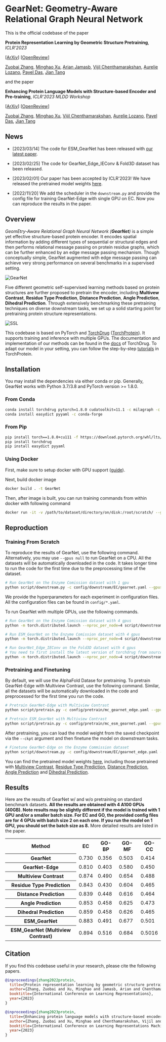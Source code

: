 # GearNet: Geometry-Aware Relational Graph Neural Network


This is the official codebase of the paper

**Protein Representation Learning by Geometric Structure Pretraining**, *ICLR'2023*

[[ArXiv](https://arxiv.org/abs/2203.06125)] [[OpenReview](https://openreview.net/forum?id=to3qCB3tOh9)]

[Zuobai Zhang](https://oxer11.github.io/), [Minghao Xu](https://chrisallenming.github.io/), [Arian Jamasb](https://jamasb.io/), [Vijil Chenthamarakshan](https://researcher.watson.ibm.com/researcher/view.php?person=us-ecvijil), [Aurelie Lozano](https://researcher.watson.ibm.com/researcher/view.php?person=us-aclozano), [Payel Das](https://researcher.watson.ibm.com/researcher/view.php?person=us-daspa), [Jian Tang](https://jian-tang.com/)

and the paper

**Enhancing Protein Language Models with Structure-based Encoder and Pre-training**, *ICLR'2023 MLDD Workshop*

[[ArXiv](https://arxiv.org/abs/2303.06275)] [[OpenReview]()]

[Zuobai Zhang](https://oxer11.github.io/), [Minghao Xu](https://chrisallenming.github.io/), [Vijil Chenthamarakshan](https://researcher.watson.ibm.com/researcher/view.php?person=us-ecvijil), [Aurelie Lozano](https://researcher.watson.ibm.com/researcher/view.php?person=us-aclozano), [Payel Das](https://researcher.watson.ibm.com/researcher/view.php?person=us-daspa), [Jian Tang](https://jian-tang.com/)

## News

- [2023/03/14] The code for ESM_GearNet has been released with [our latest paper](https://arxiv.org/abs/2303.06275).

- [2023/02/25] The code for GearNet_Edge_IEConv & Fold3D dataset has been released.

- [2023/02/01] Our paper has been accepted by ICLR'2023! We have released the pretrained model weights [here](https://zenodo.org/record/7593637).

- [2022/11/20] We add the scheduler in the `downstream.py` and provide the config file for training GearNet-Edge with single GPU on EC. Now you can reproduce the results in the paper.

## Overview

*GeomEtry-Aware Relational Graph Neural Network (**GearNet**)* is a simple yet effective structure-based protein encoder. 
It encodes spatial information by adding different types of sequential or structural edges and then performs relational message passing on protein residue graphs, which can be further enhanced by an edge message passing mechanism.
Though conceptually simple, GearNet augmented with edge message passing can achieve very strong performance on several benchmarks in a supervised setting.

![GearNet](./asset/GearNet.png)

Five different geometric self-supervised learning methods based on protein structures are further proposed to pretrain the encoder, including **Multivew Contrast**, **Residue Type Prediction**, **Distance Prediction**, **Angle Prediction**, **Dihedral Prediction**.
Through extensively benchmarking these pretraining techniques on diverse
downstream tasks, we set up a solid starting point for pretraining protein structure representations.

![SSL](./asset/SSL.png)

This codebase is based on PyTorch and [TorchDrug] ([TorchProtein](https://torchprotein.ai)). 
It supports training and inference with multiple GPUs.
The documentation and implementation of our methods can be found in the [docs](https://torchdrug.ai/docs/) of TorchDrug.
To adapt our model in your setting, you can follow the step-by-step [tutorials](https://torchprotein.ai/tutorials) in TorchProtein.

[TorchDrug]: https://github.com/DeepGraphLearning/torchdrug

## Installation

You may install the dependencies via either conda or pip. Generally, GearNet works
with Python 3.7/3.8 and PyTorch version >= 1.8.0.

### From Conda

```bash
conda install torchdrug pytorch=1.8.0 cudatoolkit=11.1 -c milagraph -c pytorch-lts -c pyg -c conda-forge
conda install easydict pyyaml -c conda-forge
```

### From Pip

```bash
pip install torch==1.8.0+cu111 -f https://download.pytorch.org/whl/lts/1.8/torch_lts.html
pip install torchdrug
pip install easydict pyyaml
```

### Using Docker

First, make sure to setup docker with GPU support ([guide](https://docs.nvidia.com/datacenter/cloud-native/container-toolkit/install-guide.html)).

Next, build docker image

```bash
docker build . -t GearNet
```

Then, after image is built, you can run training commands from within docker with following command

```bash
docker run -it -v /path/to/dataset/directory/on/disk:/root/scratch/ --gpus all GearNet bash
```

## Reproduction

### Training From Scratch

To reproduce the results of GearNet, use the following command. Alternatively, you
may use `--gpus null` to run GearNet on a CPU. All the datasets will be automatically downloaded in the code.
It takes longer time to run the code for the first time due to the preprocessing time of the dataset.

```bash
# Run GearNet on the Enzyme Comission dataset with 1 gpu
python script/downstream.py -c config/downstream/EC/gearnet.yaml --gpus [0]
```

We provide the hyperparameters for each experiment in configuration files.
All the configuration files can be found in `config/*.yaml`.

To run GearNet with multiple GPUs, use the following commands.

```bash
# Run GearNet on the Enzyme Comission dataset with 4 gpus
python -m torch.distributed.launch --nproc_per_node=4 script/downstream.py -c config/downstream/EC/gearnet.yaml --gpus [0,1,2,3]

# Run ESM_GearNet on the Enzyme Comission dataset with 4 gpus
python -m torch.distributed.launch --nproc_per_node=4 script/downstream.py -c config/downstream/EC/ESM_gearnet.yaml --gpus [0,1,2,3]

# Run GearNet_Edge_IEConv on the Fold3D dataset with 4 gpus
# You need to first install the latest version of torchdrug from source. See https://github.com/DeepGraphLearning/torchdrug.
python -m torch.distributed.launch --nproc_per_node=4 script/downstream.py -c config/downstream/Fold3D/gearnet_edge_ieconv.yaml --gpus [0,1,2,3]
```

### Pretraining and Finetuning
By default, we will use the AlphaFold Datase for pretraining.
To pretrain GearNet-Edge with Multiview Contrast, use the following command. 
Similar, all the datasets will be automatically downloaded in the code and preprocessed for the first time you run the code.

```bash
# Pretrain GearNet-Edge with Multiview Contrast
python script/pretrain.py -c config/pretrain/mc_gearnet_edge.yaml --gpus [0]

# Pretrain ESM_GearNet with Multiview Contrast
python script/pretrain.py -c config/pretrain/mc_esm_gearnet.yaml --gpus [0]
```

After pretraining, you can load the model weight from the saved checkpoint via the `--ckpt` argument and then finetune the model on downstream tasks.

```bash
# Finetune GearNet-Edge on the Enzyme Commission dataset
python script/downstream.py -c config/downstream/EC/gearnet_edge.yaml --gpus [0] --ckpt <path_to_your_model>
```

You can find the pretrained model weights [here](https://zenodo.org/record/7593637), including those pretrained with [Multiview Contrast](https://zenodo.org/record/7593637/files/mc_gearnet_edge.pth), [Residue Type Prediction](https://zenodo.org/record/7593637/files/attr_gearnet_edge.pth), [Distance Prediction](https://zenodo.org/record/7593637/files/distance_gearnet_edge.pth), [Angle Prediction](https://zenodo.org/record/7593637/files/angle_gearnet_edge.pth) and [Dihedral Prediction](https://zenodo.org/record/7593637/files/dihedral_gearnet_edge.pth).

## Results
Here are the results of GearNet w/ and w/o pretraining on standard benchmark datasets. **All the results are obtained with 4 A100 GPUs (40GB). Note results may be slightly different if the model is trained with 1 GPU and/or a smaller batch size. For EC and GO, the provided config files are for 4 GPUs with batch size 2 on each one. If you run the model on 1 GPU, you should set the batch size as 8.**
More detailed results are listed in the paper.

<table>
    <tr>
        <th>Method</th>
        <th>EC</th>
        <th>GO-BP</th>
        <th>GO-MF</th>
        <th>GO-CC</th>
    </tr>
    <tr>
        <th>GearNet</th>
        <td>0.730</td>
        <td>0.356</td>
        <td>0.503</td>
        <td>0.414</td>
    </tr>
    <tr>
        <th>GearNet-Edge</th>
        <td>0.810</td>
        <td>0.403</td>
        <td>0.580</td>
        <td>0.450</td>
    </tr>
    <tr>
        <th>Multiview Contrast</th>
        <td>0.874</td>
        <td>0.490</td>
        <td>0.654</td>
        <td>0.488</td>
    </tr>
    <tr>
        <th>Residue Type Prediction</th>
        <td>0.843</td>
        <td>0.430</td>
        <td>0.604</td>
        <td>0.465</td>
    </tr>
    <tr>
        <th>Distance Prediction</th>
        <td>0.839</td>
        <td>0.448</td>
        <td>0.616</td>
        <td>0.464</td>
    </tr>
    <tr>
        <th>Angle Prediction</th>
        <td>0.853</td>
        <td>0.458</td>
        <td>0.625</td>
        <td>0.473</td>
    </tr>
    <tr>
        <th>Dihedral Prediction</th>
        <td>0.859</td>
        <td>0.458</td>
        <td>0.626</td>
        <td>0.465</td>
    </tr>
    <tr>
        <th>ESM_GearNet</th>
        <td>0.883</td>
        <td>0.491</td>
        <td>0.677</td>
        <td>0.501</td>
    </tr>
    <tr>
        <th>ESM_GearNet (Multiview Contrast)</th>
        <td>0.894</td>
        <td>0.516</td>
        <td>0.684</td>
        <td>0.5016</td>
    </tr>
</table>

## Citation
If you find this codebase useful in your research, please cite the following papers.

```bibtex
@inproceedings{zhang2022protein,
  title={Protein representation learning by geometric structure pretraining},
  author={Zhang, Zuobai and Xu, Minghao and Jamasb, Arian and Chenthamarakshan, Vijil and Lozano, Aurelie and Das, Payel and Tang, Jian},
  booktitle={International Conference on Learning Representations},
  year={2023}
}
```

```bibtex
@inproceedings{zhang2023protein,
  title={Enhancing protein language models with structure-based encoder and pre-training},
  author={Zhang, Zuobai and Xu, Minghao and Chenthamarakshan, Vijil and Lozano, Aurelie and Das, Payel and Tang, Jian},
  booktitle={International Conference on Learning Representations Machine Learning for Drug Discovery Workshop},
  year={2023}
}
```
